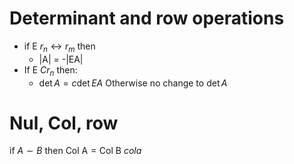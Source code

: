# Determinant and row operations
- if E $r_{n} \leftrightarrow r_{m}$ then
	- |A| = -|EA|
- If E $Cr_{n}$ then:
	- $\det A = c\det EA$
Otherwise no change to $\det A$

# Nul, Col, row
if $A \sim B$ then $\text{Col A} = \text{Col B}$
$cola$